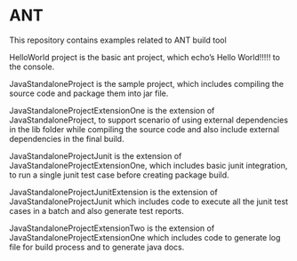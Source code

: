 # ANT
This repository contains examples related to ANT build tool

HelloWorld project is the basic ant project, which echo’s Hello World!!!!! to the console.

JavaStandaloneProject is the sample project, which includes compiling the source code and package them into jar file.

JavaStandaloneProjectExtensionOne is the extension of JavaStandaloneProject, to support scenario of using external dependencies in the lib folder while compiling the source code and also include external dependencies in the final build.

JavaStandaloneProjectJunit is the extension of JavaStandaloneProjectExtensionOne, which includes basic junit integration, to run a single junit test case before creating package build.

JavaStandaloneProjectJunitExtension is the extension of JavaStandaloneProjectJunit which includes code to execute all the junit test cases in a batch and also generate test reports.

JavaStandaloneProjectExtensionTwo is the extension of JavaStandaloneProjectExtensionOne which includes code to generate log file for build process and to generate java docs.